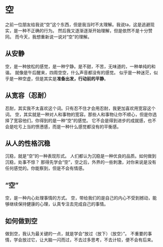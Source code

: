 # 空

之前一位朋友给我说“空”这个东西，但是我当时不太理解。我说ta，这是逃避现实，是一种不正确的行为。
然后我又逐渐逐渐开始理解，但是依然不是十分赞同。
而今天，我想重新说一说对“空”的理解。

## 从安静

空，是一种放松的感觉，是一种宁静。是不甜，不苦，无味道的，一种单纯的和谐。
就像是午后醒来，四周空空，什么声音都没有的感觉。
似乎是一种迷茫，似乎是一种空虚，但是其实是**准备出发，行动前的平静**。

## 从宽容（忍耐）

忍耐，其实我不太喜欢这个词。只有忍不住才会用忍耐，我更加喜欢用宽容这个词。
空，其实就是一种对人和事物的宽容。那些人和事物让你不顺心，但是你选择了宽容他们，你得到的是一种“空”的感觉。
它不会是得到进步的成就感，也不会是吃亏上当的愤懑感，而是一种什么感觉都没有的平衡感。

## 从人的性格沉稳

沉稳，就是“空”的一种表现形式。
人们都认为沉稳是一种优良的品质。如何做到沉稳，处事不惊？
那得先学会“空”，空之后，外界的一些刺激，对你来说是没有任何感觉的。你能察到，但是不会有情感。

## “空”

空，是一种内心处理事情的方式。
空，带给我们的是自己的内心不受到撼动，能够继续保持健康的心理，认真专注去完成自己的事情。

## 如何做到空

做到空，我认为最关键的一点，就是学会“放过（放下）（放空）”。
不重要的事情，学会放过它，让大脑一闪而过，不去过多思考，不去计较，便不会有后来。